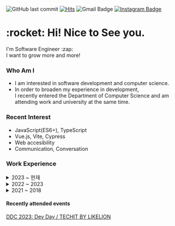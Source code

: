 ![GitHub last commit](https://img.shields.io/github/last-commit/MinsangKwak/minsangKwak)
[![Hits](https://hits.seeyoufarm.com/api/count/incr/badge.svg?url=https%3A%2F%2Fgithub.com%2FMinsangKwak%2F&count_bg=%2318BC9C&title_bg=%23555555&icon=github.svg&icon_color=%23E7E7E7&title=hits&edge_flat=false)](https://hits.seeyoufarm.com)
![Gmail Badge](https://img.shields.io/badge/Gmail-d14836?style=flat-square&logo=Gmail&logoColor=white&link=mailto:kmsdevwork@gmail.com)
[![Instagram Badge](https://img.shields.io/badge/Instagram-9c38d1?style=flat&logo=Instagram&logoColor=white)](https://www.instagram.com/k_min821)

<h1>:rocket: Hi! Nice to See you.</h1>
<p>
I'm Software Engineer :zap:</br>
I want to grow more and more!
</p>

### Who Am I

- I am interested in software development and computer science.
- In order to broaden my experience in development, <br/> I recently entered the Department of Computer Science and am attending work and university at the same time.

### Recent Interest

- JavaScript(ES6+), TypeScript
- Vue.js, Vite, Cypress
- Web accesibility
- Communication, Conversation

### Work Experience

<details markdown="1">
    <summary>2023 ~ 현재</summary>
    <ul>
        <li>[NICE Information Service, Platform Business Team](https://www.niceinfo.co.kr/main.nice)</li>
    </ul>
</details>

<details markdown="1">
    <summary>2022 ~ 2023</summary>
    <ul>
        <li>[Wonriedu, Development Team](https://www.imath.tv/)</li>
    </ul>
</details>

<details markdown="1">
    <summary>2021 ~ 2018</summary>
    <ul>
        <li>[WHOIS, Company-affiliated research institute](https://domain.whois.co.kr/)</li>
        <li>[FUZ, UX·UI Development Team](https://www.fuz.co.kr/)</li>
    </ul>
</details>

#### Recently attended events
<a href="https://techit.education/event/ddcon_dev_vod" >DDC 2023: Dev Day / TECHIT BY LIKELION</a>
